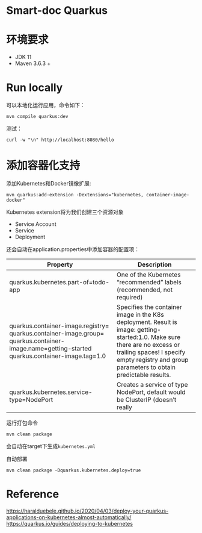 # Smart-doc Quarkus

# 环境要求
- JDK 11
- Maven 3.6.3 +
# Run locally
可以本地化运行应用，命令如下：
```
mvn compile quarkus:dev
```
测试：
```
curl -w "\n" http://localhost:8080/hello
```
# 添加容器化支持
添加Kubernetes和Docker镜像扩展:
```
mvn quarkus:add-extension -Dextensions="kubernetes, container-image-docker"
```
Kubernetes extension将为我们创建三个资源对象
- Service Account
- Service
- Deployment

还会自动在application.properties中添加容器的配置项：

Property|Description
---|----
quarkus.kubernetes.part-of=todo-app	|One of the Kubernetes “recommended” labels (recommended, not required)
quarkus.container-image.registry=  quarkus.container-image.group= quarkus.container-image.name=getting-started  quarkus.container-image.tag=1.0	|Specifies the container image in the K8s deployment. Result is image: getting-started:1.0. Make sure there are no excess or trailing spaces! I specify empty registry and group parameters to obtain predictable results.
quarkus.kubernetes.service-type=NodePort	|Creates a service of type NodePort, default would be ClusterIP (doesn’t really

运行打包命令
```
mvn clean package
```
会自动在target下生成`kubernetes.yml`

自动部署
```
mvn clean package -Dquarkus.kubernetes.deploy=true
```

# Reference
https://haralduebele.github.io/2020/04/03/deploy-your-quarkus-applications-on-kubernetes-almost-automatically/
https://quarkus.io/guides/deploying-to-kubernetes
